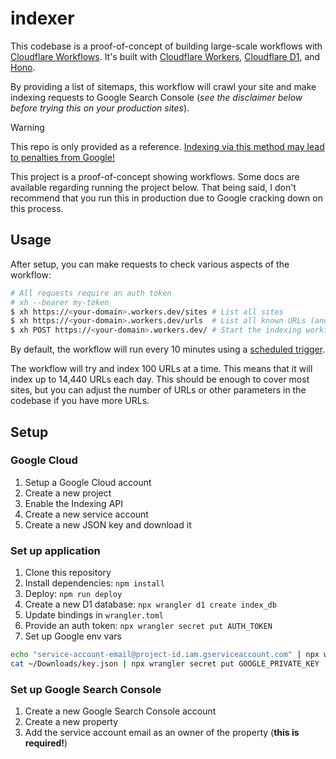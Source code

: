 # indexer

This codebase is a proof-of-concept of building large-scale workflows with [Cloudflare Workflows](https://developers.cloudflare.com/workflows/). It's built with [Cloudflare Workers](https://workers.cloudflare.com/), [Cloudflare D1](https://developers.cloudflare.com/d1/), and [Hono](https://honojs.dev/).

By providing a list of sitemaps, this workflow will crawl your site and make indexing requests to Google Search Console (_see the disclaimer below before trying this on your production sites_).

> [!WARNING]  
> This repo is only provided as a reference. [Indexing via this method may lead to penalties from Google!](https://www.searchenginejournal.com/google-adds-spam-warning-to-indexing-api-documentation/526839/)

This project is a proof-of-concept showing workflows. Some docs are available regarding running the project below. That being said, I don't recommend that you run this in production due to Google cracking down on this process.

## Usage

After setup, you can make requests to check various aspects of the workflow:

```sh
# All requests require an auth token
# xh --bearer my-token
$ xh https://<your-domain>.workers.dev/sites # List all sites
$ xh https://<your-domain>.workers.dev/urls  # List all known URLs (and index status)
$ xh POST https://<your-domain>.workers.dev/ # Start the indexing workflow
```

By default, the workflow will run every 10 minutes using a [scheduled trigger](https://developers.cloudflare.com/workers/platform/cron-triggers/).

The workflow will try and index 100 URLs at a time. This means that it will index up to 14,440 URLs each day. This should be enough to cover most sites, but you can adjust the number of URLs or other parameters in the codebase if you have more URLs.

## Setup

### Google Cloud

1. Setup a Google Cloud account
2. Create a new project
3. Enable the Indexing API
4. Create a new service account
5. Create a new JSON key and download it

### Set up application

1. Clone this repository
2. Install dependencies: `npm install`
3. Deploy: `npm run deploy`
4. Create a new D1 database: `npx wrangler d1 create index_db`
5. Update bindings in `wrangler.toml`
6. Provide an auth token: `npx wrangler secret put AUTH_TOKEN`
7. Set up Google env vars


```sh
echo "service-account-email@project-id.iam.gserviceaccount.com" | npx wrangler secret put GOOGLE_EMAIL
cat ~/Downloads/key.json | npx wrangler secret put GOOGLE_PRIVATE_KEY
```

### Set up Google Search Console

1. Create a new Google Search Console account
2. Create a new property
3. Add the service account email as an owner of the property (**this is required!**)
